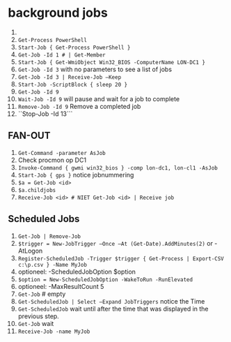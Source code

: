 # background jobs
1. 
1. ```Get-Process PowerShell```
1. ```Start-Job { Get-Process PowerShell }```
1. ```Get-Job -Id 1 # | Get-Member```
1. ```Start-Job { Get-WmiObject Win32_BIOS -ComputerName LON-DC1 }```
1. ```Get-Job -Id 3``` with no parameters to see a list of jobs
1. ```Get-Job -Id 3 | Receive-Job –Keep```
1. ```Start-Job -ScriptBlock { sleep 20 }```
1. ```Get-Job -Id 9```
1. ```Wait-Job -Id 9``` will pause and wait for a job to complete
1. ```Remove-Job -Id 9``` Remove a completed job
1. ``Stop-Job -Id 13```

## FAN-OUT
1. ```Get-Command -parameter AsJob```
2. Check procmon op DC1
3. ```Invoke-Command { gwmi win32_bios } -comp lon-dc1, lon-cl1 -AsJob```
4. ```Start-Job { gps }``` notice jobnummering
5. ```$a = Get-Job <id>```
6. ```$a.childjobs```
7. ```Receive-Job <id> # NIET Get-Job <id> | Receive job```

## Scheduled Jobs
1. ```Get-Job | Remove-Job```
1. ```$trigger = New-JobTrigger –Once –At (Get-Date).AddMinutes(2)``` or -AtLogon
1. ```Register-ScheduledJob -Trigger $trigger { Get-Process | Export-CSV c:\p.csv } -Name MyJob```
1. optioneel: -ScheduledJobOption $option
1. ```$option = New-ScheduledJobOption -WakeToRun -RunElevated```
1. optioneel: -MaxResultCount 5
1. ```Get-Job``` # empty
1. ```Get-ScheduledJob | Select –Expand JobTriggers``` notice the Time
1. ```Get-ScheduledJob``` wait until after the time that was displayed in the previous step.
1. ```Get-Job``` wait
1. ```Receive-Job -name MyJob```

